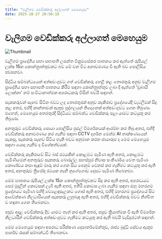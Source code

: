 ```yaml
---
title: "වැලිගම වෙඩික්කරු අල්ලාගත් මෙහෙයුම"
date: 2025-10-27 20:56:19
---
```


# වැලිගම වෙඩික්කරු අල්ලාගත් මෙහෙයුම

![Thumbnail](https://helakuru.sgp1.cdn.digitaloceanspaces.com/esana/images/lib/image-nmk.jpg)

වැලිගම ප්‍රාදේශීය සභා සභාපති ලසන්ත වික්‍රමසේකර ඝාතනය කර ඇත්තේ රුපියල් ලක්ෂ 15ක කොන්ත්‍රාත්තුවකට බව මේ වන විට අනාවරණය වී ඇති බව පොලිසිය පවසනවා.

සිද්ධිය සම්බන්ධයෙන් අත්අඩංගුවට ගත් වෙඩික්කරු හෙළි කළ තොරතුරු අනුව වැලිගම ප්‍රාදේශීය සභා සභාපති ඝාතනය කිරීම සඳහා කොන්ත්‍රාත්තුව ලබා දී ඇත්තේ 'ඩුබායි ලොක්කා' නම් සංවිධානාත්මක අපරාධකරු විසින් බවයි සඳහන්.

සැකකරුවන් සැඟව සිටින බවට ලද තොරතුරක් අනුව කැකිරාව ප්‍රදේශයේදී වැටලීමක් සිදු කළ අතර, එහිදී කාන්තාවක් ඇතුළු පුද්ගලයන් තිදෙනෙක් අත්අඩංගුවට ගෙන තිබුණා. එහෙත්, මෙහෙයුම අතරතුරදී සිද්ධියට සම්බන්ධ වෙඩික්කරු පළා යාමට කටයුතු කර තිබුණා.

අනතුරුව වෙඩික්කරු සොයා පොලිසිය පුළුල් විමර්ශනයක් ආරම්භ කර තිබූ අතර, එහිදී වෙඩික්කරු අනාවරණය කර ගැනීම සඳහා CCTV දර්ශන මෙන්ම AI තාක්ෂණයෙන් සැකසූ, සැකකරු සැඟව සිටිය හැකි බවට අනුමාන කරන ඡායාරූප ද මෙම මෙහෙයුම සඳහා යොදා ගැනීම ද විශේෂත්වයක්.

වෙඩික්කරු කැකිරාවේ සිට බස් රථයකින් කොළඹට පැමිණ ඇති අතර, කොළඹට පැමිණීමෙන් අනතුරුව සැකකරු බොරැල්ල සහස්පුර නිවාස සංකීර්ණය වෙත පැමිණ කොණ්ඩය කපා ඇඳුම් මාරු කර ගෙන සිය පෙනුම වෙනස් කර ගැනීමට කටයුතු කර ඇති අතර, අනතුරුව ත්‍රිරෝද රථයක නැඟී නුගේගොඩ දෙසට පැමිණ තිබෙනවා.

මෙම ඝාතනය රුපියල් ලක්ෂ 15ක කොන්ත්‍රාත්තුවකට සිදු කර ඇති අතර, අපරාධයට පෙර මුදලින් කොටසක් ලැබී ඇති අතර, ඉතිරි කොටස ලබා ගැනීම සඳහා ඔහු මහරගම ප්‍රදේශයට පැමිණ එහිදී වෙළෙඳසැලකට ගොස් ඇති අතර, එහිදී මහරගම ප්‍රදේශයේ සිට ආවේක්ෂණ නිලධාරියෙක් සැකකරු ලුහුබැඳ ඇති අතර, එහිදී වෙඩික්කරු බවට නිශ්චිත ව හඳුනා ගෙන තිබෙනවා.

පසුව අදාළ වෙඩික්කරු දිව යාමට තැත් කර ඇති අතර, පසුව ක්‍රියාත්මක වී ඇති විමර්ශන නිලධාරීන් වෙඩික්කරු අත්අඩංගුවට ගැනීමට කටයුතු කර ඇති බවයි වැඩිදුරටත් සඳහන්.

මෙම මෙහෙයුම සඳහා අපරාධ පරීක්ෂණ දෙපාර්තමේන්තුව, රාජ්‍ය බුද්ධි සේවය ඇතුළු පාර්ශව රැසක් සම්බන්ධවී තිබෙනවා.


